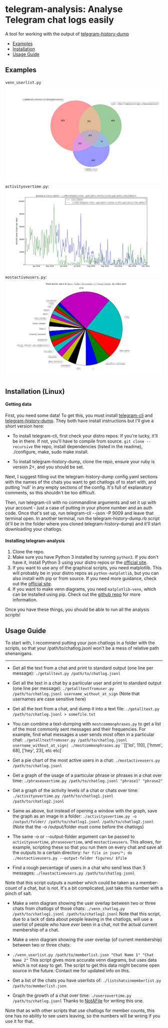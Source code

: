 telegram-analysis: Analyse Telegram chat logs easily
=====================================

A tool for working with the output of [telegram-history-dump](https://github.com/tvdstaaij/telegram-history-dump)

 - [Examples](#examples)
 - [Installation](#installation-linux)
 - [Usage Guide](#usage-guide)

Examples
---------------
`venn_userlist.py`![Venn diagram example](/examples/venn_example.jpg?raw=true)
`activityovertime.py`: ![Activity over time example chart](/examples/activityovertime_example.jpg?raw=true)
`mostactiveusers.py`: ![Most active users example chart](/examples/mostactiveusers_example.jpg?raw=true)

Installation (Linux)
---------------
#### Getting data

First, you need some data! To get this, you must install [telegram-cli](https://github.com/vysheng/tg) and [telegram-history-dump](https://github.com/tvdstaaij/telegram-history-dump).
They both have install instructions but I'll give a short version here:

- To install telegram-cli, first check your distro repos. If you're lucky, it'll be in there. If not, you'll have to compile from source. `git clone --recursive` the repo, install dependencies (listed in the readme), ./configure, make, sudo make install.

- To install telegram-history-dump, clone the repo, ensure your ruby is version 2+, and you should be set.

Next, I suggest filling out the telegram-history-dump config.yaml sections with the names of the chats you want to get chatlogs of to start with, and putting 'null' in any empty sections of the config. It's full of explanatory comments, so this shouldn't be too difficult.

Then, run telegram-cli with no commandline arguments and set it up with your account - just a case of putting in your phone number and an auth code. Once that's set up, run telegram-cli --json -P 9009 and leave that terminal open. In another terminal, run the telegram-history-dump.rb script (it'll be in the folder where you cloned telegram-history-dump) and it'll start downloading your chatlogs.

#### Installing telegram-analysis

 1. Clone the repo.
 2. Make sure you have Python 3 installed by running `python3`. If you don't have it, install Python 3 using your distro repos or the [official site](https://www.python.org/downloads/).
 3. If you want to use any of the graphical scripts, you need matplotlib. This will probably be in your distro repos as `python-matplotlib`, but you can also install with pip or from source. If you need more guidance, check out the [official site](http://matplotlib.org/users/installing.html).
 4. If you want to make venn diagrams, you need `matplotlib-venn`, which can be installed using pip. Check out the [github repo](https://github.com/konstantint/matplotlib-venn) for more information.

Once you have these things, you should be able to run all the analysis scripts!

Usage Guide
---------------
To start with, I recommend putting your json chatlogs in a folder with the scripts, so that your /path/to/chatlog.jsonl won't be a mess of relative path shenanigans.
______

 - Get all the text from a chat and print to standard output (one line per message):
`./getalltext.py /path/to/chatlog.jsonl`

 - Get all the text in a chat by a particular user and print to standard output (one line per message):
` ./getalltextfromuser.py /path/to/chatlog.jsonl username_without_at_sign `
(Note that usernames are case sensitive here)

 - Get all the text from a chat, and dump it into a text file:
`./getalltext.py /path/to/chatlog.jsonl > somefile.txt`

 - You can combine a text-dumping with `mostcommonphrases.py` to get a list of the most commonly sent messages and their frequencies. For example, find what messages a user sends most often in a particular chat:
`./getalltextfromuser.py /path/to/chatlog.jsonl username_without_at_sign| ./mostcommonphrases.py`
``[['lol', 110], ['hmm', 68], ['hey', 23], etc etc]`

 - Get a pie chart of the most active users in a chat:
`./mostactiveusers.py /path/to/chatlog.jsonl`

 - Get a graph of the usage of a particular phrase or phrases in a chat over time:
`./phraseovertime.py /path/to/chatlog.jsonl "phrase1" "phrase2"`

 - Get a graph of the activity levels of a chat or chats over time:
`./activityovertime.py /path/to/chatlog1.jsonl /path/to/chatlog2.jsonl`

 - Same as above, but instead of opening a window with the graph, save the graph as an image in a folder:
`./activityovertime.py -o /output/folder/ /path/to/chatlog1.jsonl /path/to/chatlog2.jsonl`
(Note that the -o /output/folder must come before the chatlogs)

- The same -o or --output-folder argument can be passed to `activityovertime`, `phraseovertime`, and `mostactiveusers`. This allows, for example, scripting these so that you run them on every chat and save all the outputs to a certain directory:
`for file in json/*; do ./mostactiveusers.py --output-folder figures/ $file`

 - Find a rough percentage of users in a chat who send less than 3 messages:
 `./leastactiveusers.py /path/to/chatlog.jsonl`

 Note that this script outputs a number which could be taken as a member-count of a chat, but is not. It's a bit complicated, just take this number with a pinch of salt.

 - Make a venn diagram showing the user overlap between two or three chats from chatlogs of those chats:
 `./venn_chatlog.py /path/to/chatlog1.jsonl /path/to/chatlog2.jsonl`
 Note that this script, due to a lack of data about people leaving in the chatlogs, will use a userlist of people who have *ever* been in a chat, not the actual current membership of a chat.

 - Make a venn diagram showing the user overlap (of current membership) between two or three chats:
 - `./venn_userlist.py /path/to/memberlist.json "Chat Name 1" "Chat Name 2"`
 This script gives more accurate venn diagrams, but uses data which is not easy to get. The script to get this data might become open source in the future. Contact me for updated info on this.

 - Get a list of the chats you have userlists of:
 `./listchatsinmemberlist.py /path/to/memberlist.json`

 - Graph the growth of a chat over time:
 `./usersovertime.py /path/to/chatlog.jsonl`
 Thanks to [NotAFile](https://github.com/NotAFile) for writing this one.

 Note that as with other scripts that use chatlogs for member counts, this one has no ability to see users leaving, so the numbers will be wrong if you use it for that.
